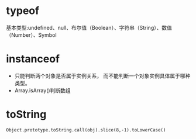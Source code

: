 # typeof

基本类型:undefined、null、布尔值（Boolean）、字符串（String）、数值（Number）、Symbol

# instanceof

- 只能判断两个对象是否属于实例关系， 而不能判断一个对象实例具体属于哪种类型。
- Array.isArray()判断数组

# toString
```
Object.prototype.toString.call(obj).slice(8,-1).toLowerCase()
```